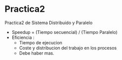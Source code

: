# Practica2
Practica2 de Sistema Distribuido y Paralelo

* Speedup = (Tiempo secuencial) / (Tiempo Paralelo)
* Eficiencia :
	- Tiempo de ejecucion
	- Coste y distribucion del trabajo en los procesos
	- Debe haber mas.

